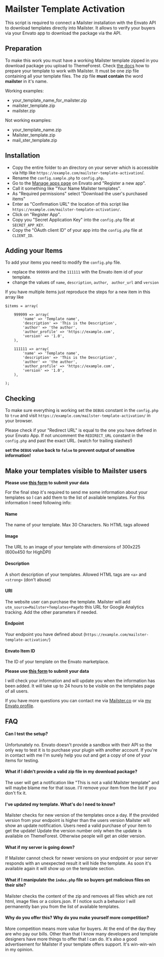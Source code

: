 # Mailster Template Activation
This script is required to connect a Mailster installation with the Envato API to download templates directly into Mailster. It allows to verify your buyers via your Envato app to download the package via the API.

## Preparation ##

To make this work you must have a working Mailster template zipped in you download package you upload to ThemeForest.
Check [the docs](https://docs.revaxarts.com/mailstertemplates/) how to prepare your template to work with Mailster.
It must be one zip file containing all your template files.
The zip file **must contain** the word **mailster** in it's name.


Working examples:
* your_template_name_for_mailster.zip
* mailster_template.zip
* mailster.zip

Not working examples:
* your_template_name.zip
* Mailster_template.zip
* mail_ster_template.zip


## Installation ##

* Copy the entire folder to an directory on your server which is accessible via http like `https://example.com/mailster-template-activation`/.
* Rename the `config.sample.php` to `config.php`.
* Go to the [Manage apps page](https://build.envato.com/my-apps/) on Envato and "Register a new app".
* Call it something like "Your Name Mailster templates".
* As "Required permissions" select "Download the user's purchased items"
* Enter as "Confirmation URL" the location of this script like `https://example.com/mailster-template-activation/`.
* Click on "Register App".
* Copy you "Secret Application Key" into the `config.php` file at `SECRET_APP_KEY`.
* Copy the "OAuth client ID" of your app into the `config.php` file at `CLIENT_ID`.

## Adding your Items ##

To add your items you need to modify the `config.php` file.

* replace the `999999` and the `111111` with the Envato item id of your template.
* change the values of `name`, `description`, `author`, ` author_url` and `version`

If you have multiple items just reproduce the steps for a new item in this array like

```
$items = array(

	999999 => array(
		'name' => 'Template name',
		'description' => 'This is the Description',
		'author' => 'the author',
		'author_profile' => 'https://example.com',
		'version' => '1.0',
	),

	111111 => array(
		'name' => 'Template name',
		'description' => 'This is the Description',
		'author' => 'the author',
		'author_profile' => 'https://example.com',
		'version' => '1.0',
	),

);
```

## Checking ##

To make sure everything is working set the `DEBUG` constant in the `config.php` to `true` and visit `https://example.com/mailster-template-activation/` in your browser.

Please check if your "Redirect URL" is equal to the one you have defined in your Envato App. If not uncomment the `REDIRECT_URL` constant in the `config.php` and past the exact URL. (watch for trailing slashes!)

**set the `DEBUG` value back to `false` to prevent output of sensitive information!**


## Make your templates visible to Mailster users ##

**Please use [this form](http://goo.gl/forms/sR2ryJFPu3) to submit your data**

For the final step it's required to send me some information about your templates so I can add them to the list of available templates.
For this information I need following info:

#### Name ####

The name of your template. Max 30 Characters. No HTML tags allowed

#### Image ####

The URL to an image of your template with dimensions of 300x225 (600x450 for HighDPI)

#### Description ####

A short description of your templates. Allowed HTML tags are `<a>` and `<strong>` (don't abuse)

#### URI ####

The website user can purchase the template. Mailster will add `utm_source=Mailster+Templates+Page`to this URL for Google Analytics tracking. Add the other parameters if needed.

#### Endpoint ####

Your endpoint you have defined about (`https://example.com/mailster-template-activation/`)

#### Envato Item ID ####

The ID of your template on the Envato marketplace.


**Please use [this form](https://goo.gl/forms/Kg5KU57yI4MpwLfH2) to submit your data**

I will check your information and will update you when the information has been added. It will take up to 24 hours to be visible on the templates page of all users.

If you have more questions you can contact me via [Mailster.co](https://mailster.co/contact/) or via [my Envato profile](https://themeforest.net/user/revaxarts#contact).


## FAQ ##

#### Can I test the setup? ####

Unfortunately no. Envato doesn't provide a sandbox with their API so the only way to test it is to purchase your plugin with another account. If you're in contact with me I'm surely help you out and get a copy of one of your items for testing.


#### What if I didn't provide a valid zip file in my download package? ####

The user will get a notification like "This is not a valid Mailster template" and will maybe blame me for that issue. I'll remove your item from the list if you don't fix it.


#### I've updated my template. What's do I need to know? ####

Mailster checks for new version of the templates once a day. If the provided version from your endpoint is higher than the users version Mailster will show an update notification. Users need a valid purchase of your item to get the update!
Update the version number only when the update is available on ThemeForest. Otherwise people will get an older version.


#### What if my server is going down? ####

If Mailster cannot check for newer versions on your endpoint or your server responds with an unexpected result it will hide the template. As soon it's available again it will show up on the template section.


#### What if I manipulate the `index.php` file so buyers get malicious files on their site? ####

Mailster checks the content of the zip and removes all files which are not html, image files or a colors.json. If I notice such a behavior I will permanently ban you from the list of available templates.


#### Why do you offer this? Why do you make yourself more competition? ####

More competition means more value for buyers. At the end of the day they are who pay our bills. Other than that I know many developers and template designers have more things to offer that I can do. It's also a good advertisement for Mailster if your template offers support. It's win-win-win in my opinion.

